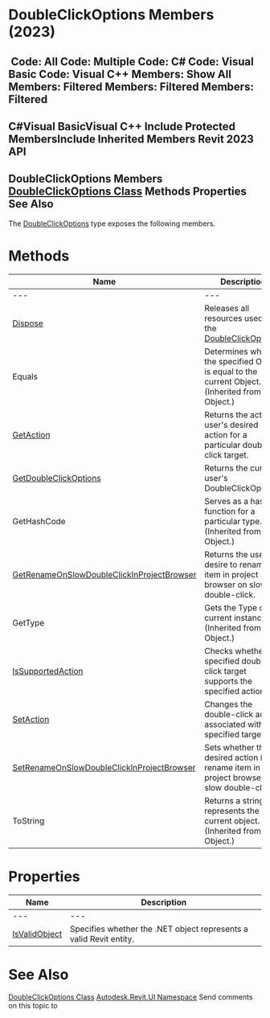 # DoubleClickOptions Members (2023)

﻿
 Code: All Code: Multiple Code: C# Code: Visual Basic Code: Visual C++  Members: Show All Members: Filtered Members: Filtered Members: Filtered   
---  
C#Visual BasicVisual C++
Include Protected MembersInclude Inherited Members
Revit 2023 API  
---  
DoubleClickOptions Members  
[DoubleClickOptions Class](910f7cb7-9027-ed13-8502-2bfb9c347aee.md "DoubleClickOptions Class") Methods Properties See Also  
---  
The [DoubleClickOptions](910f7cb7-9027-ed13-8502-2bfb9c347aee.md "DoubleClickOptions Class") type exposes the following members.
# Methods
| Name | Description |
| --- | --- |
| --- | --- | --- |
| [Dispose](176d8ee1-9703-f099-af35-7a76127ce23f.md "Dispose Method") | Releases all resources used by the [DoubleClickOptions](910f7cb7-9027-ed13-8502-2bfb9c347aee.md "DoubleClickOptions Class") |
| Equals | Determines whether the specified Object is equal to the current Object. (Inherited from Object.) |
| [GetAction](ae6b3b31-bb5e-1e0f-ce43-067f2c96e342.md "GetAction Method") | Returns the active user's desired action for a particular double-click target. |
| [GetDoubleClickOptions](b55cdbb8-1885-34c6-f30d-e688bf0f37ca.md "GetDoubleClickOptions Method") | Returns the current user's DoubleClickOptions. |
| GetHashCode | Serves as a hash function for a particular type.  (Inherited from Object.) |
| [GetRenameOnSlowDoubleClickInProjectBrowser](b866e8dc-9ad0-7aeb-40fb-dcb1f28c4d73.md "GetRenameOnSlowDoubleClickInProjectBrowser Method") | Returns the user's desire to rename item in project browser on slow double-click. |
| GetType | Gets the Type of the current instance. (Inherited from Object.) |
| [IsSupportedAction](201515d4-8066-5d02-33ab-9b0b3578ec56.md "IsSupportedAction Method") | Checks whether the specified double-click target supports the specified action. |
| [SetAction](38c11a01-5b36-388c-7769-4d1d7a75d18d.md "SetAction Method") | Changes the double-click action associated with a specified target. |
| [SetRenameOnSlowDoubleClickInProjectBrowser](6fff7897-e385-b30e-b131-3f03c07b8ab0.md "SetRenameOnSlowDoubleClickInProjectBrowser Method") | Sets whether the desired action is to rename item in project browser on slow double-click. |
| ToString | Returns a string that represents the current object. (Inherited from Object.) |

# Properties
| Name | Description |
| --- | --- |
| --- | --- | --- |
| [IsValidObject](a4ae2bd0-3676-c558-f186-a8e9ba9fa2ea.md "IsValidObject Property") | Specifies whether the .NET object represents a valid Revit entity. |

# See Also
[DoubleClickOptions Class](910f7cb7-9027-ed13-8502-2bfb9c347aee.md "DoubleClickOptions Class")
[Autodesk.Revit.UI Namespace](e86fd90a-8957-02a6-da7f-ced248966e3e.md "Autodesk.Revit.UI Namespace")
Send comments on this topic to 